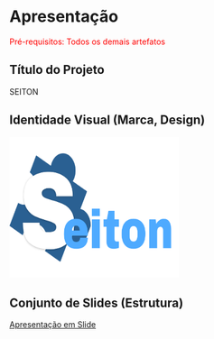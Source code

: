 # Apresentação

<span style="color:red">Pré-requisitos: Todos os demais artefatos</span>

## Título do Projeto

SEITON

## Identidade Visual (Marca, Design)

<img src="./docs/img/Logo.png" alt="Logo" width="300" height="250">

## Conjunto de Slides (Estrutura)

[Apresentação em Slide](/docs/img/slide.pdf)
 
